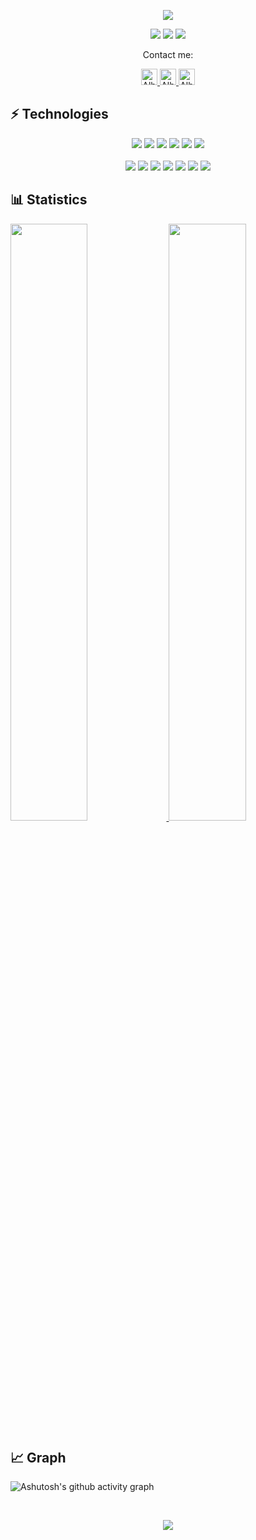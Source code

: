 <p align="center">
  <img src="https://readme-typing-svg.herokuapp.com?lines=Hi,+I'm+Alberto.;I+love+develop.;I+love+JavaScript.;I+love+React.;I+love+React+Native.;I+love+Nodejs.;&center=true&width=500&height=50">
</p>

<p>
<div align="center">
  <img src="https://img.shields.io/badge/name-Alberto.Peral-blue">
  <img src="https://img.shields.io/badge/focus-frontend&Backend-brightgreen">
  <img src="https://img.shields.io/badge/living-Barcelona-3c9">
</div>
</p>

<p align="center">Contact me:</p>
<p>
<div align="center">
	<a href="https://discord.com/users/209338137346834433" rel="nofollow">
	 	<img alt="Alberto Peral's Discord" width="26px" src="https://raw.githubusercontent.com/peterthehan/peterthehan/master/assets/discord.svg" style="max-width: 100%;">
	</a>
	<a href="https://www.peralstudio.com/" rel="nofollow">
  		<img alt="Alberto Peral's Website" width="26px" src="https://upload.wikimedia.org/wikipedia/commons/thumb/0/0b/Blue_globe_icon.svg/469px-Blue_globe_icon.svg.png" style="max-width: 100%;">
	</a>
	<a href="https://www.linkedin.com/in/alberto-peral/" rel="nofollow">
  		<img alt="Alberto Peral's LinkedIn" width="26px" src="https://raw.githubusercontent.com/peterthehan/peterthehan/master/assets/linkedin.svg" style="max-width: 100%;">
	</a>
</div>
</p>

## ⚡ Technologies

<p>
<div align="center">
  <img src="https://img.shields.io/badge/-JavaScript-black?style=flat-square&logo=javascript">
  <img src="https://img.shields.io/badge/-React-black?style=flat-square&logo=react">
  <img src="https://img.shields.io/badge/React_Native-black?style=flat?style=for-the-badge&logo=react&logoColor=61DAFB">
  <img src="https://img.shields.io/badge/-Angular-black?style=flat-square&logo=Angular">
  <img src="https://img.shields.io/badge/TypeScript-black?style=flat?style=for-the-badge&logo=typescript&logoColor=61DAFB">
  <img src="https://img.shields.io/badge/-HTML5-black?style=flat-square&logo=html5&logoColor=white">
	
  <br>
  <br>
	
  <img src="https://img.shields.io/badge/-CSS3-black?style=flat-square&logo=css3">
  <img src="https://img.shields.io/badge/-Bootstrap-black?style=flat-square&logo=bootstrap">
  <img src="https://img.shields.io/badge/-Firebase-black?style=flat-square&logo=firebase">
  <img src="https://img.shields.io/badge/-Nodejs-black?style=flat-square&logo=Node.js">
  <img src="https://img.shields.io/badge/-Git-black?style=flat-square&logo=git">
  <img src="https://img.shields.io/badge/-GitHub-black?style=flat-square&logo=github">
  <img src="https://img.shields.io/badge/-MongoDB-black?style=flat-square&logo=mongodb">
</div>
</p>

## 📊 Statistics

<p align="left">
  <a href="https://peralstudio.com/">
    <img width="49.5%" src="https://github-readme-stats-git-masterrstaa-rickstaa.vercel.app/api?username=PeralStudio&show_icons=true&theme=tokyonight">
    <img width="49.5%" src="https://github-readme-streak-stats.herokuapp.com/?user=peralstudio&theme=radical&hide_border=true">		  
  </a>
</p>

## 📈 Graph

![Ashutosh's github activity graph](https://github-readme-activity-graph.cyclic.app/graph?username=peralstudio&theme=react-dark)

  <br>
  
<p align="center"><img src="https://profile-counter.glitch.me/{peralstudio}/count.svg"></p>
